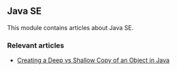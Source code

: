 ## Java SE

This module contains articles about Java SE.

### Relevant articles

- [Creating a Deep vs Shallow Copy of an Object in Java](https://drafts.baeldung.com/?p=150172&preview=true)
